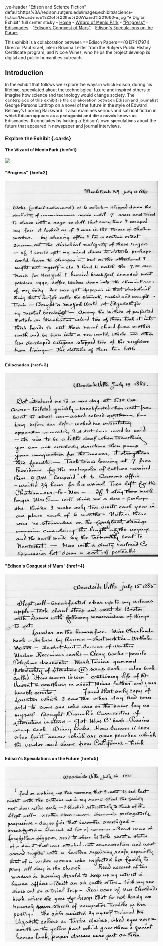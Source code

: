 .ve-header "Edison and Science Fiction" default:https%3A//edison.rutgers.edu/images/exhibits/science-fiction/Decadence%20of%20the%20Wizard%201880-a.jpg "A Digital Exhibit" full center sticky
    - [Home](/)
    - [Wizard of Menlo Park](/1)
    - ["Progress"](/2)
    - [Edisonades](/3)
    - ["Edison's Conquest of Mars"](/4)
    - [Edison's Speculations on the Future](/5)

This exhibit is a collaboration between ==Edison Papers=={Q107417971} Director Paul Israel, intern Brianna Leider from the Rutgers Public History Certificate program, and Nicole Wines, who helps the project develop its digital and public humanities outreach.

## Introduction 

In the exhibit that follows we explore the ways in which Edison, during his lifetime, speculated about the technological future and inspired others to imagine how science and technology would change society.  The centerpiece of this exhibit is the collaboration between Edison and journalist George Parsons Lathrop on a novel of the future in the style of Edward Bellamy’s Looking Backward.  It also examines serious and satirical fiction  in which Edison appears as a protaganist and dime novels known as Edisonades.  It concludes by looking at Edison’s own speculations about the future that appeared in newspaper and journal interviews.

### Explore the Exhibit {.cards}

#### The Wizard of Menlo Park {href=1}

![](https://edison.rutgers.edu/images/sci-fi/sci-fi-wizard03.jpeg)

#### "Progress" {href=2}

![](https://raw.githubusercontent.com/edisonpapers/media/main/diary/Diary_Entry_02.png)

#### Edisonades {href=3}

![](https://raw.githubusercontent.com/edisonpapers/media/main/diary/Diary_Entry_03.png)

#### "Edison's Conquest of Mars" {href=4}

![](https://raw.githubusercontent.com/edisonpapers/media/main/diary/Diary_Entry_04.png)

#### Edison's Speculations on the Future {href=5}

![](https://raw.githubusercontent.com/edisonpapers/media/main/diary/Diary_Entry_05.png)
